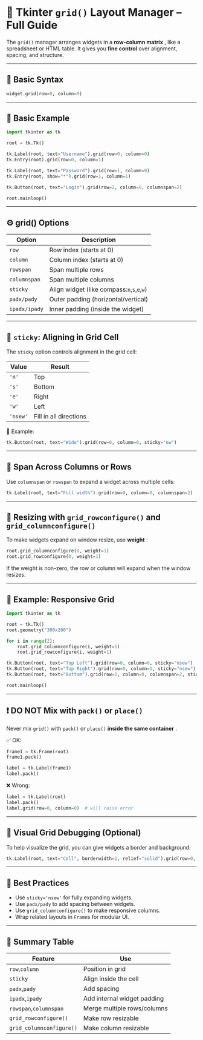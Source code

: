 
# 📐 Tkinter `grid()` Layout Manager – Full Guide

The `grid()` manager arranges widgets in a  **row-column matrix** , like a spreadsheet or HTML table. It gives you **fine control** over alignment, spacing, and structure.

---

## 🔹 Basic Syntax

```python
widget.grid(row=0, column=0)
```

---

## 🧱 Basic Example

```python
import tkinter as tk

root = tk.Tk()

tk.Label(root, text="Username").grid(row=0, column=0)
tk.Entry(root).grid(row=0, column=1)

tk.Label(root, text="Password").grid(row=1, column=0)
tk.Entry(root, show="*").grid(row=1, column=1)

tk.Button(root, text="Login").grid(row=2, column=0, columnspan=2)

root.mainloop()
```

---

## ⚙️ grid() Options

| Option          | Description                                         |
| --------------- | --------------------------------------------------- |
| `row`         | Row index (starts at 0)                             |
| `column`      | Column index (starts at 0)                          |
| `rowspan`     | Span multiple rows                                  |
| `columnspan`  | Span multiple columns                               |
| `sticky`      | Align widget (like compass:`n`,`s`,`e`,`w`) |
| `padx/pady`   | Outer padding (horizontal/vertical)                 |
| `ipadx/ipady` | Inner padding (inside the widget)                   |

---

## 🔄 `sticky`: Aligning in Grid Cell

The `sticky` option controls alignment in the grid cell:

| Value      | Result                 |
| ---------- | ---------------------- |
| `'n'`    | Top                    |
| `'s'`    | Bottom                 |
| `'e'`    | Right                  |
| `'w'`    | Left                   |
| `'nsew'` | Fill in all directions |

🔸 Example:

```python
tk.Button(root, text="Wide").grid(row=0, column=0, sticky="ew")
```

---

## 📏 Span Across Columns or Rows

Use `columnspan` or `rowspan` to expand a widget across multiple cells:

```python
tk.Label(root, text="Full width").grid(row=0, column=0, columnspan=2)
```

---

## 🔁 Resizing with `grid_rowconfigure()` and `grid_columnconfigure()`

To make widgets expand on window resize, use  **weight** :

```python
root.grid_columnconfigure(0, weight=1)
root.grid_rowconfigure(0, weight=1)
```

If the weight is non-zero, the row or column will expand when the window resizes.

---

## 🧪 Example: Responsive Grid

```python
import tkinter as tk

root = tk.Tk()
root.geometry("300x200")

for i in range(2):
    root.grid_columnconfigure(i, weight=1)
    root.grid_rowconfigure(i, weight=1)

tk.Button(root, text="Top Left").grid(row=0, column=0, sticky="nsew")
tk.Button(root, text="Top Right").grid(row=0, column=1, sticky="nsew")
tk.Button(root, text="Bottom").grid(row=1, column=0, columnspan=2, sticky="nsew")

root.mainloop()
```

---

## ❗ DO NOT Mix with `pack()` or `place()`

Never mix `grid()` with `pack()` or `place()`  **inside the same container** .

✅ OK:

```python
frame1 = tk.Frame(root)
frame1.pack()

label = tk.Label(frame1)
label.pack()
```

❌ Wrong:

```python
label = tk.Label(root)
label.pack()
label.grid(row=0, column=0)  # will raise error
```

---

## 🎨 Visual Grid Debugging (Optional)

To help visualize the grid, you can give widgets a border and background:

```python
tk.Label(root, text="Cell", borderwidth=1, relief="solid").grid(row=0, column=0)
```

---

## 🧼 Best Practices

* Use `sticky='nsew'` for fully expanding widgets.
* Use `padx/pady` to add spacing between widgets.
* Use `grid_columnconfigure()` to make responsive columns.
* Wrap related layouts in `Frame`s for modular UI.

---

## 📌 Summary Table

| Feature                    | Use                         |
| -------------------------- | --------------------------- |
| `row`,`column`         | Position in grid            |
| `sticky`                 | Align inside the cell       |
| `padx`,`pady`          | Add spacing                 |
| `ipadx`,`ipady`        | Add internal widget padding |
| `rowspan`,`columnspan` | Merge multiple rows/columns |
| `grid_rowconfigure()`    | Make row resizable          |
| `grid_columnconfigure()` | Make column resizable       |
